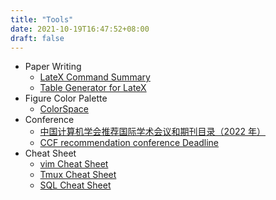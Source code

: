 ```yaml
---
title: "Tools"
date: 2021-10-19T16:47:52+08:00
draft: false 
---
```

- Paper Writing
    - [LateX Command Summary](/LateXCommandSummary.pdf)
    - [Table Generator for LateX](https://www.tablesgenerator.com/#)
- Figure Color Palette 
    - [ColorSpace](https://mycolor.space/)
- Conference
    - [中国计算机学会推荐国际学术会议和期刊目录（2022 年）](/ccf.pdf)
    - [CCF recommendation conference Deadline](https://ccfddl.github.io/)
- Cheat Sheet
    - [vim Cheat Sheet](/CheetSheet/vim.pdf)
    - [Tmux Cheat Sheet](/CheetSheet/Tmux.pdf)
    - [SQL Cheat Sheet](/CheetSheet/SQL.pdf)
